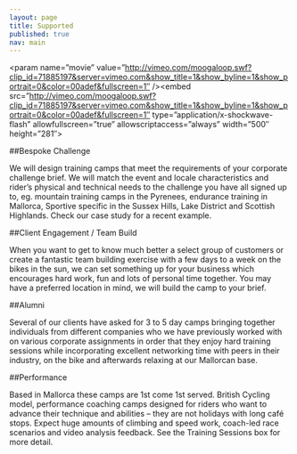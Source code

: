 ```yaml
---
layout: page
title: Supported
published: true
nav: main
---
```


<object width=”500″ height=”281″><param name=”allowfullscreen” value=”true” /><param name=”allowscriptaccess” value=”always” /><param name=”movie” value=”http://vimeo.com/moogaloop.swf?clip_id=71885197&server=vimeo.com&show_title=1&show_byline=1&show_portrait=0&color=00adef&fullscreen=1″ /><embed src=”http://vimeo.com/moogaloop.swf?clip_id=71885197&server=vimeo.com&show_title=1&show_byline=1&show_portrait=0&color=00adef&fullscreen=1″ type=”application/x-shockwave-flash” allowfullscreen=”true” allowscriptaccess=”always” width=”500″ height=”281″></embed></object>

##Bespoke Challenge

We will design training camps that meet the requirements of your corporate challenge brief. We will match the event and locale characteristics and rider’s physical and technical needs to the challenge you have all signed up to, eg. mountain training camps in the Pyrenees, endurance training in Mallorca, Sportive specific in the Sussex Hills, Lake District and Scottish Highlands. Check our case study for a recent example.

##Client Engagement / Team Build

When you want to get to know much better a select group of customers or create a fantastic team building exercise with a few days to a week on the bikes in the sun, we can set something up for your business which encourages hard work, fun and lots of personal time together. You may have a preferred location in mind, we will build the camp to your brief.

##Alumni

Several of our clients have asked for 3 to 5 day camps bringing together individuals from different companies who we have previously worked with on various corporate assignments in order that they enjoy hard training sessions while incorporating excellent networking time with peers in their industry, on the bike and afterwards relaxing at our Mallorcan base.

##Performance

Based in Mallorca these camps are 1st come 1st served. British Cycling model, performance coaching camps designed for riders who want to advance their technique and abilities – they are not holidays with long café stops. Expect huge amounts of climbing and speed work, coach-led race scenarios and video analysis feedback. See the Training Sessions box for more detail.